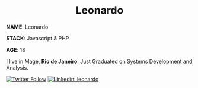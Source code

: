 <h1 align="center">Leonardo</h1>

**NAME**: Leonardo

**STACK**: Javascript & PHP

**AGE**: 18

I live in Magé, **Rio de Janeiro**. Just Graduated on Systems Development and Analysis.

[![Twitter Follow](https://img.shields.io/twitter/follow/zinleo1?style=social)](https://twitter.com/zinleo1)
[![Linkedin: leonardo](https://img.shields.io/badge/-Linkedin-blue?style=flat-square&logo=Linkedin&logoColor=white&link=https://www.linkedin.com/in/leonardo-talles1/)](https://www.linkedin.com/in/leonardo-talles1/)
